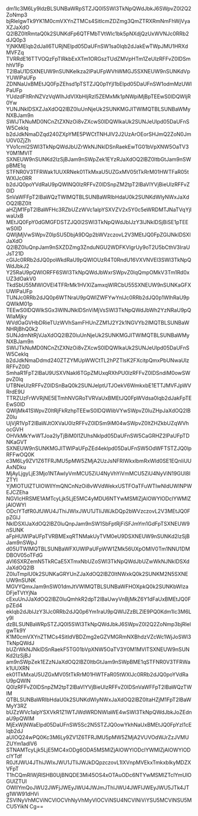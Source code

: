dm1lc3M6Ly9ldzBLSUNBaWRpSTZJQ0l5SWl3TkNpQWdJbkJ6SWpvZ0l2Q2ZoNmp3
bjRlelgwTk9YK1M0cmVXYnZTMCs4SitIcmZDZmg3QmZTRXRmNmFhWjVyaXZJaXdO
Q2lBZ0ltRmtaQ0k2SUNKdFp6QTFMbTVtWlc1bk5pNXdjQzUxWVNJc0RRb2dJQ0p3
YjNKMElqb2dJall6TURjNElpd05DaUFnSW1sa0lqb2dJakEwTWpJMU1HRXdMVFZq
TVRRdE16TTVOQzFpTlRkbExXTm1ORGszTUdZMVpHTm1ZeUlzRFFvZ0lDSmhhV1Fp
T2lBaU1DSXNEUW9nSUNKelkza2lPaUFpWVhWMGJ5SXNEUW9nSUNKdVpYUWlPaUFp
ZDNNaUxBMEtJQ0FpZEhsd1pTSTZJQ0p1YjI1bElpd05DaUFnSW1odmMzUWlPaUFp
YUdzdFltRnNZVzVqWlhJdVlXbHljRzl5ZEMxMk1pNWpiMjBpTEEwS0lDQWljR0Yw
YUNJNklDSXZJaXdOQ2lBZ0luUnNjeUk2SUNKMGJITWlMQTBLSUNBaWMyNXBJam9n
SWlJTkNuMD0NCnZtZXNzOi8vZXcwS0lDQWlkaUk2SUNJeUlpd05DaUFnSW5Ceklq
b2dJdkNmaDZqd240ZXpYME5PWCtTNHJlV2J2UzArOEorSHJmQ2ZoN0JmU0V0ZjZh
YVo1cml2SWl3TkNpQWdJbUZrWkNJNklDSnRaekEwTG01bVpXNW5OaTV3Y0M1MVlT
SXNEUW9nSUNKd2IzSjBJam9nSWpZek1EYzRJaXdOQ2lBZ0ltbGtJam9nSWpBME1q
STFNR0V3TFRWak1UUXRNek01TkMxaU5UZGxMV05tTkRrM01HWTFaR05tWXlJc0RR
b2dJQ0poYVdRaU9pQWlNQ0lzRFFvZ0lDSnpZM2tpT2lBaVlYVjBieUlzRFFvZ0lD
SnVaWFFpT2lBaWQzTWlMQTBLSUNBaWRIbHdaU0k2SUNKdWIyNWxJaXdOQ2lBZ0lt
aHZjM1FpT2lBaWFHc3RZbUZzWVc1alpYSXVZV2x5Y0c5eWRDMTJNaTVqYjIwaUxB
MEtJQ0FpY0dGMGFDSTZJQ0l2SWl3TkNpQWdJblJzY3lJNklDSjBiSE1pTEEwS0lD
QWljMjVwSWpvZ0lpSU5DbjA9DQp2bWVzczovL2V3MEtJQ0FpZGlJNklDSXlJaXdO
Q2lBZ0luQnpJam9nSXZDZmg3ZnduNGU2WDFKVlgrUy9oT2U5bCthV3IraUJsT21D
cGlJc0RRb2dJQ0poWkdRaU9pQWlOUzR4T0RndU16VXVNVEl3SWl3TkNpQWdJbkJ2
Y25RaU9pQWlORFF6SWl3TkNpQWdJbWxrSWpvZ0lqQmpOMkV3Tm1Rd0xUZ3dOakV0
TkdSbU55MWlOVEl4TFRrMk1HVXlZamxqWlRCbU55SXNEUW9nSUNKaGFXUWlPaUFp
TUNJc0RRb2dJQ0p6WTNraU9pQWlZWFYwYnlJc0RRb2dJQ0p1WlhRaU9pQWlkM01p
TEEwS0lDQWlkSGx3WlNJNklDSnViMjVsSWl3TkNpQWdJbWh2YzNRaU9pQWlaMjky
WVdOaGVHbDRieTUzWVhSamFHUnZZM1J2Y2k1NGVYb2lMQTBLSUNBaWNHRjBhQ0k2
SUNJdmNtRjVJaXdOQ2lBZ0luUnNjeUk2SUNKMGJITWlMQTBLSUNBaWMyNXBJam9n
SWlJTkNuMD0NCnZtZXNzOi8vZXcwS0lDQWlkaUk2SUNJeUlpd05DaUFnSW5Ceklq
b2dJdkNmaDdmd240ZTZYMUpWWCtTL2hPZTlsK2FXcitpQmxPbUNwaUlzRFFvZ0lD
SmhaR1FpT2lBaU9USXVNakl6TGpZMUxqRXhPU0lzRFFvZ0lDSndiM0owSWpvZ0lq
UTBNeUlzRFFvZ0lDSnBaQ0k2SUNJelptUTJOekV6WmkxbE1ETTJMVFJpWVRrdE9U
TTRZUzFrWVRjNE5ETmhNVGRoTVRVaUxBMEtJQ0FpWVdsa0lqb2dJakFpTEEwS0lD
QWljMk41SWpvZ0ltRjFkRzhpTEEwS0lDQWlibVYwSWpvZ0luZHpJaXdOQ2lBZ0lu
UjVjR1VpT2lBaWJtOXVaU0lzRFFvZ0lDSm9iM04wSWpvZ0ltZHZkbUZqWVhocGVH
OHVkMkYwWTJoa2IyTjBiM0l1ZUhsNklpd05DaUFnSW5CaGRHZ2lPaUFpTDNKaGVT
SXNEUW9nSUNKMGJITWlPaUFpZEd4eklpd05DaUFnSW5OdWFTSTZJQ0lpRFFwOQ0K
c3M6Ly9ZV1Z6TFRJMU5pMW5ZMjA2UzJsNFRIWkxlbmRxWld0SE1EQnliUUAxNDku
MjAyLjgyLjE3Mjo1NTAwIyVmMCU5ZiU4NyVhYiVmMCU5ZiU4NyViN19GUl8lZTYl
YjMlOTUlZTUlOWIlYmQNCnNzOi8vWVdWekxUSTFOaTFuWTIwNldUWlNPWEJCZEha
NGVIcHRSME1AMTcyLjk5LjE5MC4yMDU6NTYwMSMlZjAlOWYlODclYWMlZjAlOWYl
ODclYTdfR0JfJWU4JThiJWIxJWU1JTliJWJkDQp2bWVzczovL2V3MEtJQ0FpZGlJ
NklDSXlJaXdOQ2lBZ0luQnpJam9nSW1SbFptRjFiSFJmYm1GdFpTSXNEUW9nSUNK
aFpHUWlPaUFpTVRBMExqRTNMakUyTVM0eU9DSXNEUW9nSUNKd2IzSjBJam9nSWpJ
d05UTWlMQTBLSUNBaWFXUWlPaUFpWW1ZMk56UXpOMlV0Tm1NNU1DMDBOV05oTFdG
aVl6SXRZemN5TkRCaE5XTmxNbUZoSWl3TkNpQWdJbUZwWkNJNklDSXdJaXdOQ2lB
Z0luTmplU0k2SUNKaGRYUnZJaXdOQ2lBZ0ltNWxkQ0k2SUNKM2N5SXNEUW9nSUNK
MGVYQmxJam9nSW01dmJtVWlMQTBLSUNBaWFHOXpkQ0k2SUNKbWIzaDFjeTVtYjNa
cExuUnJJaXdOQ2lBZ0luQmhkR2dpT2lBaUwyVnBjMkZ6Y1dFaUxBMEtJQ0FpZEd4
eklqb2dJblJzY3lJc0RRb2dJQ0p6Ym1raU9pQWlJZzBLZlE9PQ0Kdm1lc3M6Ly9l
dzBLSUNBaWRpSTZJQ0l5SWl3TkNpQWdJbkJ6SWpvZ0l2Q2ZoNmp3bjRlelgwTk9Y
K1M0cmVXYnZTMCs4SitIdVBDZmg2eGZVMGRmNXBhdzVZcWc1WjJoSWl3TkNpQWdJ
bUZrWkNJNklDSnRaekF5TG01bVpXNW5OaTV3Y0M1MVlTSXNEUW9nSUNKd2IzSjBJ
am9nSWpZek1EZzNJaXdOQ2lBZ0ltbGtJam9nSWpBME1qSTFNR0V3TFRWak1UUXRN
ek01TkMxaU5UZGxMV05tTkRrM01HWTFaR05tWXlJc0RRb2dJQ0poYVdRaU9pQWlN
Q0lzRFFvZ0lDSnpZM2tpT2lBaVlYVjBieUlzRFFvZ0lDSnVaWFFpT2lBaWQzTWlM
QTBLSUNBaWRIbHdaU0k2SUNKdWIyNWxJaXdOQ2lBZ0ltaHZjM1FpT2lBaWMyY3RZ
bUZzWVc1alpYSXVkR1Z1WTJWdWRDNWlaWE4wSWl3TkNpQWdJbkJoZEdnaU9pQWlM
MjExWjNWaElpd05DaUFnSW5Sc2N5STZJQ0owYkhNaUxBMEtJQ0FpYzI1cElqb2dJ
aUlOQ24wPQ0Kc3M6Ly9ZV1Z6TFRJMU5pMW5ZMjA2VUVOdWJrZzJVMUZUYm1adlV6
STNAMTcyLjk5LjE5MC4xODg6ODA5MSMlZjAlOWYlODclYWMlZjAlOWYlODclYTdf
R0JfJWU4JThiJWIxJWU1JTliJWJkDQpzczovL1lXVnpMVEkxTmkxblkyMDZXVFpT
T1hCQmRIWjRlSHB0UjBNQDE3Mi45OS4xOTAuODc6NTYwMSMlZTclYmUlOGUlZTUl
OWIlYmQoJWU2JWFjJWEyJWU4JWJmJThlJWU4JWFlJWEyJWU5JTk4JTg1WW91dHVi
ZSVlNyVhMCViNCVlOCVhNyVhMyVlOCViNSU4NCVlNiViYSU5MCVlNSU5MCU5YikN
Cg==
